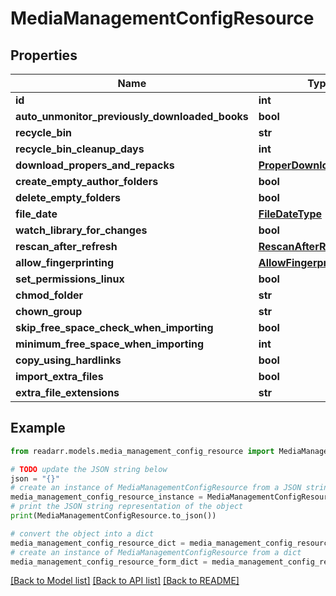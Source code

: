 # MediaManagementConfigResource


## Properties

Name | Type | Description | Notes
------------ | ------------- | ------------- | -------------
**id** | **int** |  | [optional] 
**auto_unmonitor_previously_downloaded_books** | **bool** |  | [optional] 
**recycle_bin** | **str** |  | [optional] 
**recycle_bin_cleanup_days** | **int** |  | [optional] 
**download_propers_and_repacks** | [**ProperDownloadTypes**](ProperDownloadTypes.md) |  | [optional] 
**create_empty_author_folders** | **bool** |  | [optional] 
**delete_empty_folders** | **bool** |  | [optional] 
**file_date** | [**FileDateType**](FileDateType.md) |  | [optional] 
**watch_library_for_changes** | **bool** |  | [optional] 
**rescan_after_refresh** | [**RescanAfterRefreshType**](RescanAfterRefreshType.md) |  | [optional] 
**allow_fingerprinting** | [**AllowFingerprinting**](AllowFingerprinting.md) |  | [optional] 
**set_permissions_linux** | **bool** |  | [optional] 
**chmod_folder** | **str** |  | [optional] 
**chown_group** | **str** |  | [optional] 
**skip_free_space_check_when_importing** | **bool** |  | [optional] 
**minimum_free_space_when_importing** | **int** |  | [optional] 
**copy_using_hardlinks** | **bool** |  | [optional] 
**import_extra_files** | **bool** |  | [optional] 
**extra_file_extensions** | **str** |  | [optional] 

## Example

```python
from readarr.models.media_management_config_resource import MediaManagementConfigResource

# TODO update the JSON string below
json = "{}"
# create an instance of MediaManagementConfigResource from a JSON string
media_management_config_resource_instance = MediaManagementConfigResource.from_json(json)
# print the JSON string representation of the object
print(MediaManagementConfigResource.to_json())

# convert the object into a dict
media_management_config_resource_dict = media_management_config_resource_instance.to_dict()
# create an instance of MediaManagementConfigResource from a dict
media_management_config_resource_form_dict = media_management_config_resource.from_dict(media_management_config_resource_dict)
```
[[Back to Model list]](../README.md#documentation-for-models) [[Back to API list]](../README.md#documentation-for-api-endpoints) [[Back to README]](../README.md)


